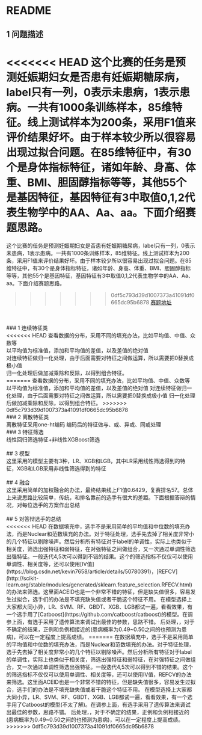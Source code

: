 README
==============
## 1 问题描述<br>
<<<<<<< HEAD
  这个比赛的任务是预测妊娠期妇女是否患有妊娠期糖尿病，label只有一列，0表示未患病，1表示患病。一共有1000条训练样本，85维特征。线上测试样本为200条，采用F1值来评价结果好坏。由于样本较少所以很容易出现过拟合问题。在85维特征中，有30个是身体指标特征，诸如年龄、身高、体重、BMI、胆固醇指标等等，其他55个是基因特征，基因特征有3中取值0,1,2代表生物学中的AA、Aa、aa。下面介绍赛题思路。
=======
这个比赛的任务是预测妊娠期妇女是否患有妊娠期糖尿病，label只有一列，0表示未患病，1表示患病。一共有1000条训练样本，85维特征。线上测试样本为200条，采用F1值来评价结果好坏。由于样本较少所以很容易出现过拟合问题。在85维特征中，有30个是身体指标特征，诸如年龄、身高、体重、BMI、胆固醇指标等等，其他55个是基因特征，基因特征有3中取值0,1,2代表生物学中的AA、Aa、aa。下面介绍赛题思路。
>>>>>>> 0df5c793d39d1007373a41091df0665dc95b6878
[赛题地址](https://tianchi.aliyun.com/competition/introduction.htm?spm=5176.11165261.5678.1.66977190O9P200&raceId=231638)
<br>
<br>
### 1 连续特征类<br>
<<<<<<< HEAD
  查看数据的分布，采用不同的填充办法，比如平均值、中值、众数等 <br>
  以平均值为标准值，添加和平均值的差值，以及差值的绝对值 <br>
  对连续特征做归一化处理，由于后面需要对特征之间做运算，所以需要把0替换成极小值 <br>
  归一化处理后做加减乘除和反除，以得到组合特征。 <br>
=======
  查看数据的分布，采用不同的填充办法，比如平均值、中值、众数等
  以平均值为标准值，添加和平均值的差值，以及差值的绝对值
  对连续特征做归一化处理，由于后面需要对特征之间做运算，所以需要把0替换成极小值
  归一化处理后做加减乘除和反除，以得到组合特征。
>>>>>>> 0df5c793d39d1007373a41091df0665dc95b6878
<br>
### 2 离散特征类<br>
  离散特征采用one-ht编码
  编码后的特征做与、或、异或、同或处理
<br>
### 3 特征筛选<br>
  线性回归筛选特征+非线性XGBoost筛选
<br>
<br>
## 3 模型<br>
  这里采用的模型主要有3种，LR、XGB和LGB，其中LR采用线性筛选得到的特征，XGB和LGB采用非线性筛选得到的特征
<br>
<br>
## 4 融合<br>
  这里采用简单的加权融合的办法，最终结果线上F1值0.6429，复赛排名57。总体上来说思路比较简单，传统，和排名靠前的选手有很大的差距。下面根据答辩的情况，对每位选手的方案作出总结
<br>
<br>
## 5 对答辩选手的总结<br>
<<<<<<< HEAD
  在数据填充中，选手不是采用简单的平均值和中位数的填充办法，而是Nuclear和范数填充的办法。对于特征处理，选手先去掉了相关度非常小的几个特征以剔除噪声。然后分析所有特征对于label的单调性，实际上也类似于相关度，筛选出强特征和弱特征，在对强特征之间做组合，又一次通过单调性筛选出强特征。一般迭代4,5次可以得到不错的结果。这个的筛选指标不仅仅可以使用单调性、相关度等，还可以使用[IV值](https://blog.csdn.net/kevin7658/article/details/50780391)，[REFCV](http://scikit-learn.org/stable/modules/generated/sklearn.feature_selection.RFECV.html)的办法来筛选。这里面ACEID也是一个非常不错的特征，但是缺失值很多，容易发生过拟合，选手们的办法是不填充缺失值或者干脆这个特征不用。
  在模型选择上大家都大同小异，LR、SVM、RF、GBDT、XGB、LGB都试一遍，看看效果，有一个选手用了[Catboost](https://github.com/catboost/catboost)的模型。在调参上面，有选手采用了遗传算法来调试出最佳的参数，思路不错。
  后处理，，对于不确定的结果，正例和负例相接近的(患病概率为0.49~0.50之间的也预测为患病)，可以在一定程度上提高成绩。
=======
在数据填充中，选手不是采用简单的平均值和中位数的填充办法，而是Nuclear和范数填充的办法。对于特征处理，选手先去掉了相关度非常小的几个特征以剔除噪声。然后分析所有特征对于label的单调性，实际上也类似于相关度，筛选出强特征和弱特征，在对强特征之间做组合，又一次通过单调性筛选出强特征。一般迭代4,5次可以得到不错的结果。这个的筛选指标不仅仅可以使用单调性、相关度等，还可以使用IV值，REFCV的办法来筛选。这里面ACEID也是一个非常不错的特征，但是缺失值很多，容易发生过拟合，选手们的办法是不填充缺失值或者干脆这个特征不用。
在模型选择上大家都大同小异，LR、SVM、RF、GBDT、XGB、LGB都试一遍，看看效果，有一个选手用了Catboost的模型(不太了解)。在调参上面，有选手采用了遗传算法来调试出最佳的参数，思路不错。
后处理，，对于不确定的结果，正例和负例相接近的(患病概率为0.49~0.50之间的也预测为患病)，可以在一定程度上提高成绩。
>>>>>>> 0df5c793d39d1007373a41091df0665dc95b6878
